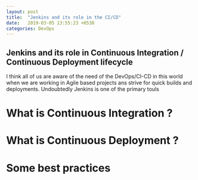 ```yaml
---
layout: post
title:  "Jenkins and its role in the CI/CD"
date:   2019-03-05 13:55:23 +0530
categories: DevOps
---
```


## Jenkins and its role in Continuous Integration / Continuous Deployment lifecycle

I think all of us are aware of the need of the DevOps/CI-CD in this world when we are working in Agile based projects ans strive for quick builds and deployments.
Undoubtedly Jenkins is one of the primary touls 

# What is Continuous Integration ?



# What is Continuous Deployment ?


# Some best practices
